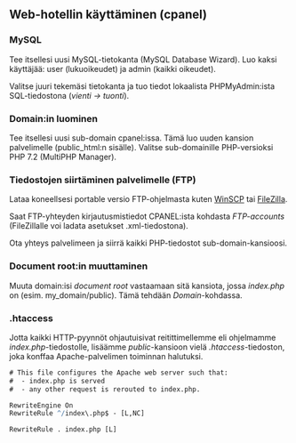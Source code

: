 ## Web-hotellin käyttäminen (cpanel)

### MySQL

Tee itsellesi uusi MySQL-tietokanta (MySQL Database Wizard). Luo kaksi käyttäjää: user (lukuoikeudet) ja admin (kaikki oikeudet).

Valitse juuri tekemäsi tietokanta ja tuo tiedot lokaalista PHPMyAdmin:ista SQL-tiedostona (*vienti -> tuonti*).

### Domain:in luominen

Tee itsellesi uusi sub-domain cpanel:issa. Tämä luo uuden kansion palvelimelle (public_html:n sisälle). Valitse sub-domainille PHP-versioksi PHP 7.2 (MultiPHP Manager).

### Tiedostojen siirtäminen palvelimelle (FTP)

Lataa koneellsesi portable versio FTP-ohjelmasta kuten [WinSCP](https://winscp.net/eng/downloads.php) tai [FileZilla](https://filezilla-project.org/download.php?show_all=1).

Saat FTP-yhteyden kirjautusmistiedot CPANEL:ista kohdasta *FTP-accounts* (FileZillalle voi ladata asetukset .xml-tiedostona).

Ota yhteys palvelimeen ja siirrä kaikki PHP-tiedostot sub-domain-kansioosi.

### Document root:in muuttaminen

Muuta domain:isi *document root* vastaamaan sitä kansiota, jossa *index.php* on (esim. my_domain/public). Tämä tehdään *Domain*-kohdassa.

### .htaccess

Jotta kaikki HTTP-pyynnöt ohjautuisivat reitittimellemme eli ohjelmamme *index.php*-tiedostolle, lisäämme *public*-kansioon vielä *.htaccess*-tiedoston, joka konffaa Apache-palvelimen toiminnan halutuksi.  

```cmd
# This file configures the Apache web server such that:
#  - index.php is served
#  - any other request is rerouted to index.php.

RewriteEngine On
RewriteRule ^/index\.php$ - [L,NC]

RewriteRule . index.php [L]
```